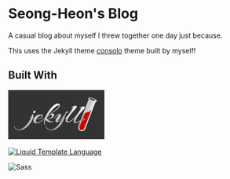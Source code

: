 # Seong-Heon's Blog
A casual blog about myself I threw together one day just because.

This uses the Jekyll theme [consolo](https://github.com/Forthoney/consolo) theme built by myself!

## Built With
[<img src="https://github.com/jekyll/brand/blob/master/jekyll-logo-dark-solid.png?raw=true" alt="Jekyll" height="100"/>](https://jekyllrb.com/)

[<img src="https://mzharova.me/about/liquid.png" alt="Liquid Template Language" height="100"/>](https://shopify.github.io/liquid/)

<img src="https://sass-lang.com/assets/img/styleguide/color-1c4aab2b.png" alt="Sass" height="100"/>
